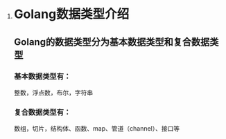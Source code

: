 1. # Golang数据类型介绍
   ## Golang的数据类型分为基本数据类型和复合数据类型
    ### 基本数据类型有：
     整数，浮点数，布尔，字符串
    ### 复合数据类型有：
    数组，切片，结构体、函数、map、管道（channel）、接口等
 
